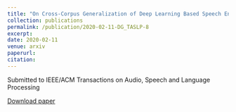 ```yaml
---
title: "On Cross-Corpus Generalization of Deep Learning Based Speech Enhancement"
collection: publications
permalink: /publication/2020-02-11-DG_TASLP-8
excerpt: 
date: 2020-02-11
venue: arxiv
paperurl:
citation:
---
```

Submitted to IEEE/ACM Transactions on Audio, Speech and Language Processing

[Download paper](http://ashutosh620.github.io/files/DGL_TASLP_2020.pdf)

